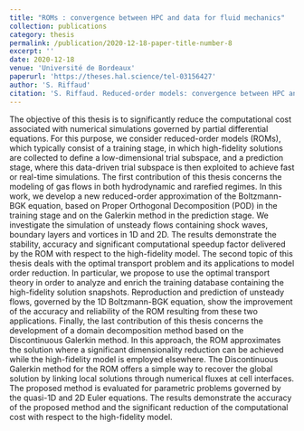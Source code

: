 ```yaml
---
title: "ROMs : convergence between HPC and data for fluid mechanics"
collection: publications
category: thesis
permalink: /publication/2020-12-18-paper-title-number-8
excerpt: ''
date: 2020-12-18
venue: 'Université de Bordeaux'
paperurl: 'https://theses.hal.science/tel-03156427'
author: 'S. Riffaud'
citation: 'S. Riffaud. Reduced-order models: convergence between HPC and data for fluid mechanics. <i>PhD thesis. Université de Bordeaux</i>. 2020'
---
```

The objective of this thesis is to significantly reduce the computational cost associated with numerical simulations governed by partial differential equations. For this purpose, we consider reduced-order models (ROMs), which typically consist of a training stage, in which high-fidelity solutions are collected to define a low-dimensional trial subspace, and a prediction stage, where this data-driven trial subspace is then exploited to achieve fast or real-time simulations. The first contribution of this thesis concerns the modeling of gas flows in both hydrodynamic and rarefied regimes. In this work, we develop a new reduced-order approximation of the Boltzmann-BGK equation, based on Proper Orthogonal Decomposition (POD) in the training stage and on the Galerkin method in the prediction stage. We investigate the simulation of unsteady flows containing shock waves, boundary layers and vortices in 1D and 2D. The results demonstrate the stability, accuracy and significant computational speedup factor delivered by the ROM with respect to the high-fidelity model. The second topic of this thesis deals with the optimal transport problem and its applications to model order reduction. In particular, we propose to use the optimal transport theory in order to analyze and enrich the training database containing the high-fidelity solution snapshots. Reproduction and prediction of unsteady flows, governed by the 1D Boltzmann-BGK equation, show the improvement of the accuracy and reliability of the ROM resulting from these two applications. Finally, the last contribution of this thesis concerns the development of a domain decomposition method based on the Discontinuous Galerkin method. In this approach, the ROM approximates the solution where a significant dimensionality reduction can be achieved while the high-fidelity model is employed elsewhere. The Discontinuous Galerkin method for the ROM offers a simple way to recover the global solution by linking local solutions through numerical fluxes at cell interfaces. The proposed method is evaluated for parametric problems governed by the quasi-1D and 2D Euler equations. The results demonstrate the accuracy of the proposed method and the significant reduction of the computational cost with respect to the high-fidelity model.